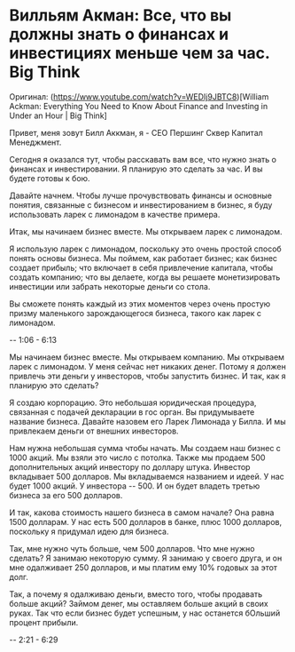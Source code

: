 # Вилльям Акман: Все, что вы должны знать о финансах и инвестициях меньше чем за час. Big Think

Оригинал: (https://www.youtube.com/watch?v=WEDIj9JBTC8)[William Ackman: Everything You Need to Know About Finance and Investing in Under an Hour | Big Think]

Привет, меня зовут Билл Аккман, я - СEO Першинг Сквер Капитал Менеджмент.

Сегодня я оказался тут, чтобы расскавать вам все, что нужно знать о финансах и инвестировании. Я планирую это сделать за час. И вы будете готовы к бою.

Давайте начнем. Чтобы лучше прочувствовать финансы и основные понятия, связанные с бизнесом и инвестированием в бизнес, я буду использовать ларек с лимонадом в качестве примера.

Итак, мы начинаем бизнес вместе. Мы открываем ларек с лимонадом.

Я использую ларек с лимонадом, поскольку это очень простой способ понять основы бизнеса. Мы поймем, как работает бизнес; как бизнес создает прибыль; что включает в себя привлечение капитала, чтобы создать компанию; что вы делаете, когда вы решаете монетизировать инвестиции или забрать некоторые деньги со стола.

Вы сможете понять каждый из этих моментов через очень простую призму маленького зарождающегося бизнеса, такого как ларек с лимонадом.

-- 1:06 - 6:13

Мы начинаем бизнес вместе. Мы открываем компанию. Мы открываем ларек с лимонадом. У меня сейчас нет никаких денег. Потому я должен привлечь эти деньги у инвесторов, чтобы запустить бизнес. И так, как я планирую это сделать?

Я создаю корпорацию. Это небольшая юридическая процедура, связанная с подачей декларации в гос орган. Вы придумываете название бизнеса. Давайте назовем его Ларек Лимонада у Билла. И мы привлекаем деньги от внешних инвесторов.

Нам нужна небольшая сумма чтобы начать. Мы создаем наш бизнес с 1000 акций. Мы взяли это число с потолка. Также мы продаем 500 дополнительных акций инвестору по доллару штука. Инвестор вкладывает 500 долларов. Мы вкладываемся названием и идеей. У нас будет 1000 акций. У инвестора -- 500. И он будет владеть третью бизнеса за его 500 долларов.

И так, какова стоимость нашего бизнеса в самом начале? Она равна 1500 долларам. У нас есть 500 долларов в банке, плюс 1000 долларов, поскольку я придумал идею для бизнеса.

Так, мне нужно чуть больше, чем 500 долларов. Что мне нужно сделать? Я занимаю некоторую сумму. Я занимаю у своего друга, и он мне одалживает 250 долларов, и мы платим ему 10% годовых за этот долг.

Так, а почему я одалживаю деньги, вместо того, чтобы продавать больше акций? Займом денег, мы оставляем больше акций в своих руках. Так что если бизнес будет успешным, у нас останется бОльший процент прибыли.

-- 2:21 - 6:29

